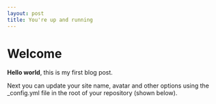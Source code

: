 ```yaml
---
layout: post
title: You're up and running
---
```


# Welcome

**Hello world**, this is my first blog post.

Next you can update your site name, avatar and other options using the _config.yml file in the root of your repository (shown below).
